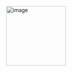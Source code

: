 <img width="160" alt="image" src="https://github.com/user-attachments/assets/5d4191e8-ed7f-4097-a522-505272b64daa" />
